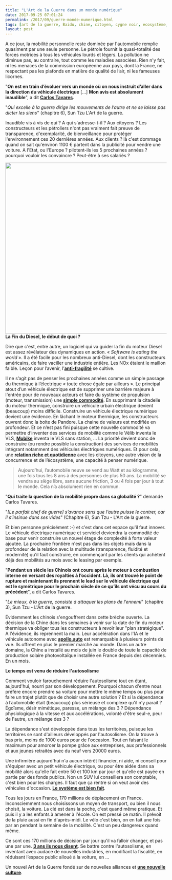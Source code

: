 ```yaml
---
title: "L'Art de la Guerre dans un monde numérique"
date: 2017-09-25 07:01:24
permalink: /2017/09/guerre-monde-numerique.html
tags: [art de la guerre, Baidu, chine, citoyen, cygne noir, ecosystème, Fabrique des mobilités, innovation, Véhicule, véhicule mono-usage, véhicule propre, voiture autonome]
layout: post
---
```


A ce jour, la mobilité personnelle reste dominée par l'automobile remplie quasiment par une seule personne. Le pétrole fournit la quasi-totalité des forces motrices à tous les véhicules lourds et légers. La pollution ne diminue pas, au contraire, tout comme les maladies associées. Rien n'y fait, ni les menaces de la commission européenne aux pays, dont la France, ne respectant pas les plafonds en matière de qualité de l’air, ni les fameuses licornes.



"<strong>On est en train d’évoluer vers un monde où on nous instruit d’aller dans la direction du véhicule électrique</strong> [...] <strong>Mon avis est absolument inaudible</strong>", a dit <a href="http://www.autoactu.com/imposer-la-technologie-du-vehicule-electrique-est-une-folie--estime-carlos-tavares.shtml"><strong>Carlos Tavares</strong></a>.



"<em>Qui excelle à la guerre dirige les mouvements de l’autre et ne se laisse pas dicter les siens</em>" (chapitre 6), Sun Tzu L'Art de la guerre.



Inaudible vis à vis de qui ? A qui s'adresse-t-il ? Aux citoyens ? Les constructeurs et les pétroliers n'ont pas vraiment fait preuve de transparence, d'exemplarité, de bienveillance pour protéger l'environnement ces 20 dernières années. Aux clients ? là c'est dommage quand on sait qu'environ 1100 € partent dans la publicité pour vendre une voiture. A l'Etat, ou l'Europe ? pilotent-ils les 5 prochaines années ? pourquoi vouloir les convaincre ? Peut-être à ses salariés ?



<a href="http://transportsdufutur.ademe.fr/wp-content/uploads/sites/6/2017/09/udacity_baidu.jpg"><img class="aligncenter wp-image-4869 size-full" src="http://transportsdufutur.ademe.fr/wp-content/uploads/sites/6/2017/09/udacity_baidu.jpg" alt="" width="1343" height="533" /></a><!--more--><strong>La Fin du Diesel, le début de quoi ?</strong>



Dire que c'est, entre autre, un logiciel qui va guider la fin du moteur Diesel est assez révélateur des dynamiques en action. « <em>Software is eating the world </em>». Il a été facile pour les nombreux anti-Diesel, dont les constructeurs américains, de faire vaciller une industrie entière. Les NOx étaient le maillon faible. Leçon pour l’avenir, l’<a href="https://www.amazon.fr/Antifragile-bienfaits-Nassim-Nicholas-Taleb/dp/2251444769" target="_blank" rel="noopener"><strong>anti-fragilité</strong></a> se cultive.



Il ne s’agit pas de penser les prochaines années comme un simple passage du thermique à l’électrique « toute chose égale par ailleurs ». Le principal atout d’un véhicule électrique est de supprimer une barrière majeure à l'entrée pour de nouveaux acteurs et faire du système de propulsion (moteur, transmission) une <a href="http://www.automobile-propre.com/bosch-devoile-e-axle-nouveau-groupe-motopropulseur-electrique/" target="_blank" rel="noopener"><strong>simple commodité</strong></a>. En supprimant la citadelle du moteur thermique, construire un véhicule urbain électrique devient (beaucoup) moins difficile. Construire un véhicule électrique numérique devient une évidence. En lâchant le moteur thermique, les constructeurs ouvrent donc la boite de Pandore. La chaine de valeurs est modifiée en profondeur. Et ce n’est pas fini puisque cette nouvelle commodité va permettre d’inventer des services de mobilité comme le Vélib inventa le VLS, <a href="https://mobike.com/global/" target="_blank" rel="noopener"><strong>Mobike</strong></a> inventa le VLS sans station, … La priorité devient donc de construire (ou rendre possible la construction) des services de mobilités intégrant notamment des véhicules électriques numériques. Et pour cela, une <a href="http://transportsdufutur.ademe.fr/2016/09/le-lien-lattention.html" target="_blank" rel="noopener"><strong>relation riche et quotidienne</strong></a> avec les citoyens, une autre vision de la concurrence et de l’écosystème, une capacité à penser numérique.

<blockquote>Aujourd’hui, l’automobile neuve se vend au Watt et au kilogramme, une fois tous les 8 ans à des personnes de plus 50 ans. La mobilité se vendra au siège libre, sans aucune friction, 3 ou 4 fois par jour à tout le monde. Cela n’a absolument rien en commun.</blockquote>

"<strong>Qui traite la question de la mobilité propre dans sa globalité ?</strong>" demande Carlos Tavares.



"<em>[Le parfait chef de guerre] s’avance sans que l’autre puisse le contrer, car il s’insinue dans ses vides</em>" (Chapitre 6), Sun Tzu - L'Art de la guerre.



Et bien personne précisément :-) et c'est dans cet espace qu'il faut innover. Le véhicule électrique numérique et serviciel deviendra la commodité de base pour venir construire un nouvel étage de complexité à forte valeur ajoutée. La prochaine frontière n'est pas dans les objets mais dans la profondeur de la relation avec la multitude (transparence, fluidité et modernité) qu’il faut construire, en commençant par les clients qui achètent déjà des mobilités au mois avec le leasing par exemple.



"<strong>Pendant un siècle les Chinois ont couru après le moteur à combustion interne en versant des royalties à l’occident. Là, ils ont trouvé le point de rupture et maintenant ils prennent le lead sur le véhicule électrique qui est le symétrique pour le prochain siècle de ce qu’ils ont vécu au cours du précédent</strong>", a dit Carlos Tavares.



"<em>Le mieux, à la guerre, consiste à attaquer les plans de l’ennemi</em>" (chapitre 3), Sun Tzu - L'Art de la guerre.



Évidemment les chinois s'engouffrent dans cette brèche ouverte. La décision de la Chine dans les semaines à venir sur la date de fin du moteur thermique va obliger tous les constructeurs à revoir leur "plan stratégique". A l'évidence, ils reprennent la main. Leur accélération dans l'IA et le véhicule autonome avec <a href="http://apollo.auto" target="_blank" rel="noopener"><strong>apollo.auto</strong></a> est remarquable à plusieurs points de vue. Ils offrent en plus le premier marché au monde. Dans un autre domaine, la Chine a installé au mois de juin le double de toute la capacité de production solaire photovoltaïque installée en France depuis des décennies. En un mois.



<strong>Le temps est venu de réduire l'autosolisme</strong>



Comment vouloir farouchement réduire l'autosolisme tout en étant, aujourd'hui, nourri par son développement. Pourquoi chacun d'entre nous préfère encore prendre sa voiture pour mettre le même temps ou plus pour faire un trajet plutôt que de choisir une autre solution ? Et si la dépendance à l’automobile était (beaucoup) plus sérieuse et complexe qu'il n'y parait ? Égoïsme, désir mimétique, paresse, un mélange des 3 ? Dépendance physiologique à la vitesse et aux accélérations, volonté d'être seul-e, peur de l'autre, un mélange des 3 ?



La dépendance s'est développée dans tous les territoires, puisque les territoires se sont d'ailleurs développés par l'autosolisme. On la trouve à bas prix, moins de 1000 euros pour de l'occasion. Tout en faisant le maximum pour amorcer la pompe grâce aux entreprises, aux professionnels et aux jeunes retraités avec du neuf vers 20000 euros.



Une infirmière aujourd'hui n'a aucun intérêt financier, ni aide, ni conseil pour s'équiper avec un petit véhicule électrique, ou pour être aidée dans sa mobilité alors qu'elle fait entre 50 et 100 km par jour et qu'elle est payée en partie par des fonds publics. Non un SUV lui conseillera son comptable, c'est bien pour les charges. Il faut que ça rentre si on veut avoir des véhicules d'occasion. <a href="https://www.linkedin.com/pulse/lutte-contre-le-changement-climatique-et-mobilit%C3%A9-stop-wauquiez" target="_blank" rel="noopener"><strong>Le système est bien fait</strong></a>.



Tous les jours en France, 170 millions de déplacement en France. Inconsciemment nous choisissons un moyen de transport, ou bien il nous choisit, la voiture. La clé est dans la poche, c'est quand même pratique. Et puis il y a les enfants à amener à l'école. On est pressé ce matin. Il prévoit de la pluie aussi en fin d'après-midi. Le vélo c'est bien, on en fait une fois par an pendant la semaine de la mobilité. C'est un peu dangereux quand même.



Ce sont ces 170 millions de décision par jour qu'il va falloir changer, et pas une par une. <a href="https://www.nature.com/news/three-years-to-safeguard-our-climate-1.22201" target="_blank" rel="noopener"><strong>3 ans ils nous disent</strong></a>. Se battre contre l'autosolisme, en inventant avec audace de nouvelles industries, en modifiant la fiscalité, en réduisant l’espace public alloué à la voiture, en ...



Un nouvel Art de la Guerre fondé sur de nouvelles alliances et <strong><a href="http://lafabriquedesmobilites.fr/" target="_blank" rel="noopener">une nouvelle culture</a></strong>.
